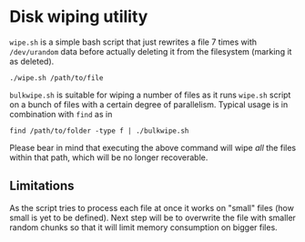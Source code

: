 # Disk wiping utility

`wipe.sh` is a simple bash script that just rewrites a file 7 times with `/dev/urandom` data before actually deleting it from the filesystem (marking it as deleted).


```
./wipe.sh /path/to/file
```

`bulkwipe.sh` is suitable for wiping a number of files as it runs `wipe.sh` script on a bunch of files with a certain degree of parallelism.
Typical usage is in combination with `find` as in

```
find /path/to/folder -type f | ./bulkwipe.sh
```

Please bear in mind that executing the above command will wipe *all* the files within that path, which will be no longer recoverable.


## Limitations

As the script tries to process each file at once it works on "small" files (how small is yet to be defined).
Next step will be to overwrite the file with smaller random chunks so that it will limit memory consumption on bigger files.
